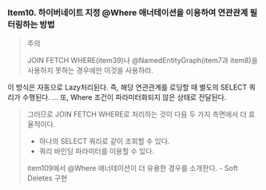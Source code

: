 ### Item10. 하이버네이트 지정 @Where 애너테이션을 이용하여 연관관계 필터링하는 방법

> 주의
> 
> JOIN FETCH WHERE(item39)나 @NamedEntityGraph(item7과 item8)을 사용하지 못하는 경우에만 이것을 사용하라.

이 방식은 자동으로 Lazy처리된다. 즉, 해당 연관관계를 로딩할 때 별도의 SELECT 쿼리가 수행된다. ...
또, Where 조건이 파라미터화되지 않은 상태로 전달된다.
> 
> 그러므로 JOIN FETCH WHERE로 처리하는 것이 다음 두 가지 측면에서 더 효율적이다.
> - 하나의 SELECT 쿼리로 같이 조회할 수 있다.
> - 쿼리 바인딩 파라미터를 이용할 수 있다.
>
> item109에서 @Where 애너테이션이 더 유용한 경우를 소개한다. - Soft Deletes 구현

